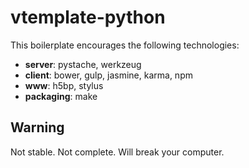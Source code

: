 # vtemplate-python

This boilerplate encourages the following technologies:

 - **server**: pystache, werkzeug
 - **client**: bower, gulp, jasmine, karma, npm
 - **www**: h5bp, stylus
 - **packaging**: make

## Warning

Not stable. Not complete. Will break your computer.
